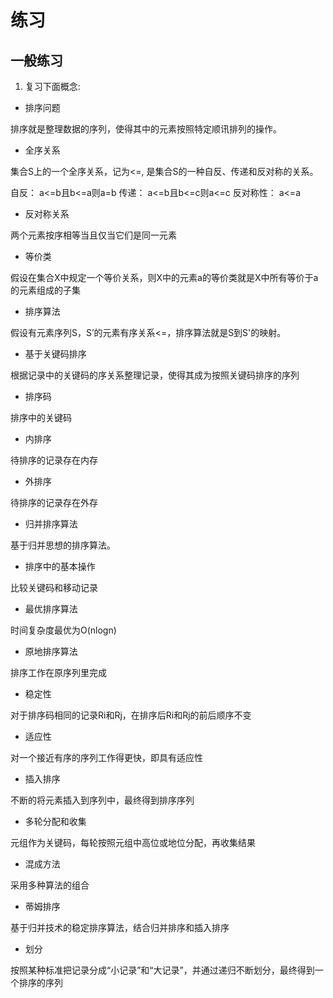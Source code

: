 # 练习

## 一般练习

1. 复习下面概念:

- 排序问题

排序就是整理数据的序列，使得其中的元素按照特定顺讯排列的操作。

- 全序关系

集合S上的一个全序关系，记为<=, 是集合S的一种自反、传递和反对称的关系。

自反： a<=b且b<=a则a=b
传递： a<=b且b<=c则a<=c
反对称性： a<=a

- 反对称关系

两个元素按序相等当且仅当它们是同一元素

- 等价类

假设在集合X中规定一个等价关系，则X中的元素a的等价类就是X中所有等价于a的元素组成的子集

- 排序算法

假设有元素序列S，S’的元素有序关系<=，排序算法就是S到S'的映射。

- 基于关键码排序

根据记录中的关键码的序关系整理记录，使得其成为按照关键码排序的序列

- 排序码

排序中的关键码

-  内排序

待排序的记录存在内存

- 外排序

待排序的记录存在外存

- 归并排序算法

基于归并思想的排序算法。

- 排序中的基本操作

比较关键码和移动记录

- 最优排序算法

时间复杂度最优为O(nlogn)

- 原地排序算法

排序工作在原序列里完成

- 稳定性

对于排序码相同的记录Ri和Rj，在排序后Ri和Rj的前后顺序不变

- 适应性

对一个接近有序的序列工作得更快，即具有适应性

- 插入排序

不断的将元素插入到序列中，最终得到排序序列

- 多轮分配和收集

元组作为关键码，每轮按照元组中高位或地位分配，再收集结果

- 混成方法

采用多种算法的组合

- 蒂姆排序

基于归并技术的稳定排序算法，结合归并排序和插入排序

- 划分

按照某种标准把记录分成“小记录”和“大记录”，并通过递归不断划分，最终得到一个排序的序列

